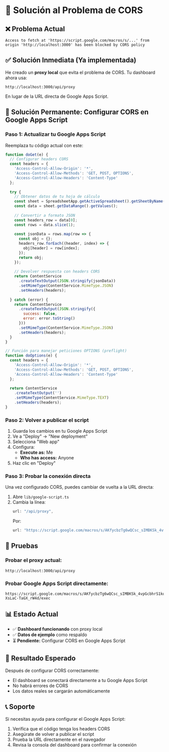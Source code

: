 # 🔧 Solución al Problema de CORS

## ❌ **Problema Actual**
```
Access to fetch at 'https://script.google.com/macros/s/...' from origin 'http://localhost:3000' has been blocked by CORS policy
```

## ✅ **Solución Inmediata (Ya implementada)**

He creado un **proxy local** que evita el problema de CORS. Tu dashboard ahora usa:
```
http://localhost:3000/api/proxy
```

En lugar de la URL directa de Google Apps Script.

## 🔧 **Solución Permanente: Configurar CORS en Google Apps Script**

### **Paso 1: Actualizar tu Google Apps Script**

Reemplaza tu código actual con este:

```javascript
function doGet(e) {
  // Configurar headers CORS
  const headers = {
    'Access-Control-Allow-Origin': '*',
    'Access-Control-Allow-Methods': 'GET, POST, OPTIONS',
    'Access-Control-Allow-Headers': 'Content-Type'
  };
  
  try {
    // Obtener datos de tu hoja de cálculo
    const sheet = SpreadsheetApp.getActiveSpreadsheet().getSheetByName('Datos');
    const data = sheet.getDataRange().getValues();
    
    // Convertir a formato JSON
    const headers_row = data[0];
    const rows = data.slice(1);
    
    const jsonData = rows.map(row => {
      const obj = {};
      headers_row.forEach((header, index) => {
        obj[header] = row[index];
      });
      return obj;
    });
    
    // Devolver respuesta con headers CORS
    return ContentService
      .createTextOutput(JSON.stringify(jsonData))
      .setMimeType(ContentService.MimeType.JSON)
      .setHeaders(headers);
      
  } catch (error) {
    return ContentService
      .createTextOutput(JSON.stringify({
        success: false,
        error: error.toString()
      }))
      .setMimeType(ContentService.MimeType.JSON)
      .setHeaders(headers);
  }
}

// Función para manejar peticiones OPTIONS (preflight)
function doOptions(e) {
  const headers = {
    'Access-Control-Allow-Origin': '*',
    'Access-Control-Allow-Methods': 'GET, POST, OPTIONS',
    'Access-Control-Allow-Headers': 'Content-Type'
  };
  
  return ContentService
    .createTextOutput('')
    .setMimeType(ContentService.MimeType.TEXT)
    .setHeaders(headers);
}
```

### **Paso 2: Volver a publicar el script**

1. Guarda los cambios en tu Google Apps Script
2. Ve a "Deploy" → "New deployment"
3. Selecciona "Web app"
4. Configura:
   - **Execute as:** Me
   - **Who has access:** Anyone
5. Haz clic en "Deploy"

### **Paso 3: Probar la conexión directa**

Una vez configurado CORS, puedes cambiar de vuelta a la URL directa:

1. Abre `lib/google-script.ts`
2. Cambia la línea:
   ```typescript
   url: "/api/proxy",
   ```
   Por:
   ```typescript
   url: "https://script.google.com/macros/s/AKfycbzTg6wQCsc_sIMBKSk_4vpGcbhrS1kuUiNyPyvtzLsoVktqAhZC-XsLaC-TaGX_rW4d/exec",
   ```

## 🧪 **Pruebas**

### **Probar el proxy actual:**
```
http://localhost:3000/api/proxy
```

### **Probar Google Apps Script directamente:**
```
https://script.google.com/macros/s/AKfycbzTg6wQCsc_sIMBKSk_4vpGcbhrS1kuUiNyPyvtzLsoVktqAhZC-XsLaC-TaGX_rW4d/exec
```

## 📊 **Estado Actual**

- ✅ **Dashboard funcionando** con proxy local
- ✅ **Datos de ejemplo** como respaldo
- ⏳ **Pendiente:** Configurar CORS en Google Apps Script

## 🎯 **Resultado Esperado**

Después de configurar CORS correctamente:
- El dashboard se conectará directamente a tu Google Apps Script
- No habrá errores de CORS
- Los datos reales se cargarán automáticamente

## 📞 **Soporte**

Si necesitas ayuda para configurar el Google Apps Script:
1. Verifica que el código tenga los headers CORS
2. Asegúrate de volver a publicar el script
3. Prueba la URL directamente en el navegador
4. Revisa la consola del dashboard para confirmar la conexión 